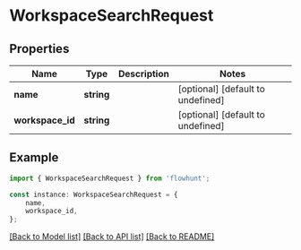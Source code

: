 # WorkspaceSearchRequest


## Properties

Name | Type | Description | Notes
------------ | ------------- | ------------- | -------------
**name** | **string** |  | [optional] [default to undefined]
**workspace_id** | **string** |  | [optional] [default to undefined]

## Example

```typescript
import { WorkspaceSearchRequest } from 'flowhunt';

const instance: WorkspaceSearchRequest = {
    name,
    workspace_id,
};
```

[[Back to Model list]](../README.md#documentation-for-models) [[Back to API list]](../README.md#documentation-for-api-endpoints) [[Back to README]](../README.md)
